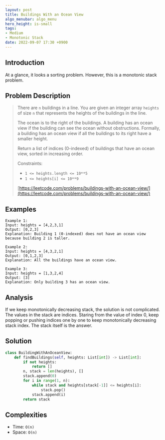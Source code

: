 ```yaml
---
layout: post
title: Buildings With an Ocean View
algo_menubar: algo_menu
hero_height: is-small
tags:
- Medium
- Monotonic Stack
date: 2022-09-07 17:30 +0900
---
```

## Introduction

At a glance, it looks a sorting problem. However, this is a monotonic stack problem.

## Problem Description
> There are `n` buildings in a line.
> You are given an integer array `heights` of size `n` that represents the heights of the buildings in the line.
>
> The ocean is to the right of the buildings.
> A building has an ocean view if the building can see the ocean without obstructions.
> Formally, a building has an ocean view if all the buildings to its right have a smaller height.
>
> Return a list of indices (0-indexed) of buildings that have an ocean view,
> sorted in increasing order.
>
> Constraints:
> - `1 <= heights.length <= 10**5`
> - `1 <= heights[i] <= 10**9`
>
> [https://leetcode.com/problems/buildings-with-an-ocean-view/](https://leetcode.com/problems/buildings-with-an-ocean-view/)

## Examples
```
Example 1:
Input: heights = [4,2,3,1]
Output: [0,2,3]
Explanation: Building 1 (0-indexed) does not have an ocean view because building 2 is taller.
```

```
Example 2:
Input: heights = [4,3,2,1]
Output: [0,1,2,3]
Explanation: All the buildings have an ocean view.
```

```
Example 3:
Input: heights = [1,3,2,4]
Output: [3]
Explanation: Only building 3 has an ocean view.
```

## Analysis

If we keep monotonically decreasing stack, the solution is not complicated.
The values in the stack are indices.
Staring from the value of index 0, keep popping or pushing indices one by one
to keep monotonically decreasing stack index.
The stack itself is the answer.

## Solution
```python
class BuildingWithAnOceanView:
    def findBuildings(self, heights: List[int]) -> List[int]:
        if not heights:
            return []
        n, stack = len(heights), []
        stack.append(0)
        for i in range(1, n):
            while stack and heights[stack[-1]] <= heights[i]:
                stack.pop()
            stack.append(i)
        return stack
```

## Complexities
- Time: `O(n)`
- Space: `O(n)`
